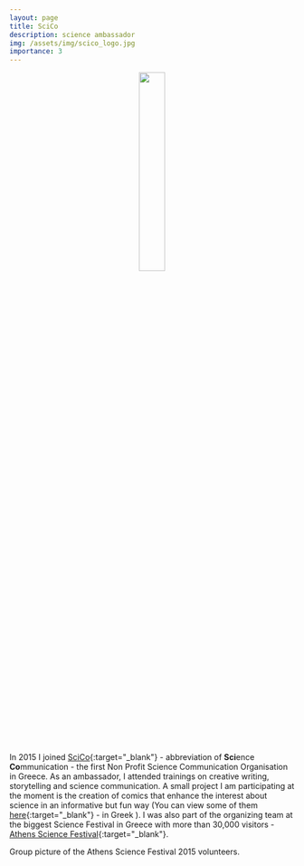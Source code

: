 ```yaml
---
layout: page
title: SciCo
description: science ambassador
img: /assets/img/scico_logo.jpg
importance: 3
---
```




  <center>
 <img src="{{ site.baseurl }}/assets/img/scico_logo.jpg"  height="30%" width="30%">
 </center>
 <br/>

 In 2015 I joined [SciCo](https://scico.gr/en){:target="\_blank"}  - abbreviation of <b>Sci</b>ence <b>Co</b>mmunication -
 the first Non Profit Science Communication Organisation in Greece.
 As an ambassador, I attended trainings on creative writing, storytelling and science communication.
 A small project I am participating at the moment is the creation of comics that enhance the interest
 about science in an informative but fun way (You can view some of them
 [here](https://www.facebook.com/401524586540479/photos/?tab=album&album_id=1316190958407166){:target="\_blank"} - in Greek ).
 I was also part of the organizing team at the biggest Science Festival in Greece with more than 30,000 visitors -
 [Athens Science Festival](http://www.athens-science-festival.gr/en/team_category/organisational-team/){:target="\_blank"}.


 <div class="row justify-content-sm-center">
    <div class="col-sm-9 mt-3 mt-md-0">
        <img class="img-fluid" src="{{ site.baseurl }}/assets/img/asf15-volunteers.jpg" alt="" title="Group picture of the Athens Science Festival 2015 volunteers" data-zoomable=""/>
    </div>
</div>
<div class="caption">
      Group picture of the Athens Science Festival 2015 volunteers.
</div>
